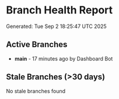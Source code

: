 # Branch Health Report
Generated: Tue Sep  2 18:25:47 UTC 2025

## Active Branches
- **main** - 17 minutes ago by Dashboard Bot

## Stale Branches (>30 days)
No stale branches found
